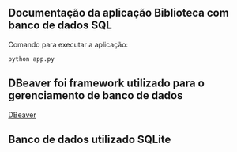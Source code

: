 ## Documentação da aplicação Biblioteca com banco de dados SQL

Comando para executar a aplicação:

```
python app.py

```
## DBeaver foi framework utilizado para o gerenciamento de banco de dados 
[DBeaver](https://dbeaver.io/download/)

## Banco de dados utilizado SQLite



